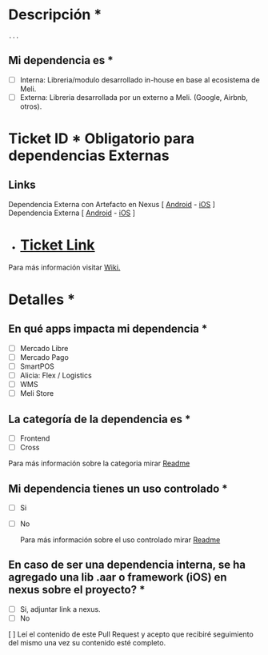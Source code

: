 # Descripción * 

    ...


## Mi dependencia es *
- [ ] Interna: Libreria/modulo desarrollado in-house en base al ecosistema de Meli.
- [ ] Externa: Libreria desarrollada por un externo a Meli. (Google, Airbnb, otros).

# Ticket ID * Obligatorio para dependencias Externas

## Links
Dependencia Externa con Artefacto en Nexus [ [Android](https://shield.adminml.com/c/4181) - [iOS](https://shield.adminml.com/c/4192) ]
Dependencia Externa [ [Android](https://shield.adminml.com/c/4588) - [iOS](https://shield.adminml.com/c/4589) ]

- # [Ticket Link]()

Para más información visitar [Wiki.](https://sites.google.com/mercadolibre.com/mobile/arquitectura/allowlist) 

# Detalles *

## En qué apps impacta mi dependencia *
- [ ] Mercado Libre
- [ ] Mercado Pago
- [ ] SmartPOS
- [ ] Alicia: Flex / Logistics
- [ ] WMS
- [ ] Meli Store

## La categoría de la dependencia es *
- [ ] Frontend
- [ ] Cross

Para más información sobre la categoria mirar [Readme](https://github.com/mercadolibre/mobile-dependencies_whitelist/blob/feature/update-readme-frontend-cross/README.md#libreria-frontend-x-cross)

## Mi dependencia tienes un uso controlado *
- [ ] Si
- [ ] No
    
    Para más información sobre el uso controlado mirar [Readme](https://github.com/mercadolibre/mobile-dependencies_whitelist/blob/feature/update-readme-frontend-cross/README.md#support-for-granular-dependencies)

## En caso de ser una dependencia interna, se ha agregado una lib .aar o framework (iOS) en nexus sobre el proyecto? *
- [ ] Si, adjuntar link a nexus.
- [ ] No

[ ] Leí el contenido de este Pull Request y acepto que recibiré seguimiento del mismo una vez su contenido esté completo. 
